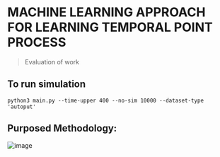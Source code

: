 # MACHINE LEARNING APPROACH FOR LEARNING TEMPORAL POINT PROCESS
> Evaluation of work

## To run simulation 

```terminal
python3 main.py --time-upper 400 --no-sim 10000 --dataset-type 'autoput'
```

## __Purposed Methodology:__

![image](https://user-images.githubusercontent.com/64646644/142767166-df20ec70-ad64-48f6-8928-9180a05a712a.png)